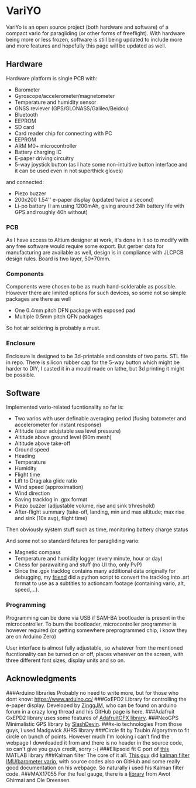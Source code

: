 # VariYO

VariYo is an open source project (both hardware and software) of a compact vario for paragliding (or other forms of freeflight). With hardware being more or less frozen, software is still being updated to include more and more features and hopefully this page will be updated as well.

## Hardware
Hardware platform is single PCB with:

* Barometer
* Gyroscope/accelerometer/magnetometer
* Temperature and humidity sensor
* GNSS reviever (GPS/GLONASS/Galileo/Beidou)
* Bluetooth
* EEPROM
* SD card
* Card reader chip for connecting with PC
* EEPROM
* ARM M0+ microcontroller
* Battery charging IC
* E-paper driving circuitry
* 5-way joystick button (as I hate some non-intuitive button interface and it can be used even in not superthick gloves)

and connected:
* Piezo buzzer
* 200x200 1.54'' e-paper display (updated twice a second)
* Li-po battery (I am using 1200mAh, giving around 24h battery life with GPS and roughly 40h without)

### PCB
As I have access to Altium designer at work, it's done in it so to modify with any free software would require some export. But gerber data for manufacturing are available as well, design is in compliance with JLCPCB design rules.
Board is two layer, 50*70mm.

### Components
Components were chosen to be as much hand-solderable as possible. However there are limited options for such devices, so some not so simple packages are there as well 

* One 0.4mm pitch DFN package with exposed pad
* Multiple 0.5mm pitch QFN packages

So hot air soldering is probably a must.

### Enclosure
Enclosure is designed to be 3d-printable and consists of two parts. STL file in repo. There is silicon rubber cap for the 5-way button which might be harder to DIY, I casted it in a mould made on lathe, but 3d printing it might be possible. 


## Software

Implemented vario-related fucntionality so far is:
* Two varios with user definable averaging period (fusing batometer and accelerometer for instant response)
* Altitude (user adujstable sea level pressure)
* Altitude above ground level (90m mesh)
* Altitude above take-off
* Ground speed
* Heading
* Temperature
* Humidity
* Flight time
* Lift to Drag aka glide ratio
* Wind speed (approximation)
* Wind direction
* Saving tracklog in .gpx format
* Piezo buzzer (adjustable volume, rise and sink trhreshold)
* After-flight summary (take-off, landing, min and max altitude; max rise and sink (10s avg), flight time)

Then obviously system stuff such as time, monitoring battery charge status

And some not so standard fetures for paragliding vario:
* Magnetic compass
* Temperature and humidity logger (every minute, hour or day)
* Chess for parawaiting and stuff (no UI tho, only PvP)
* Since the .gpx tracklog contains many additional data originally for debugging, my [friend](https://github.com/jurajpalenik) did a python script to convert the tracklog into .srt format to use as a subtitles to actioncam footage (containing vario, alt, speed,...).

### Programming
Programming can be done via USB if SAM-BA bootloader is present in the microcontroller. To burn the bootloader, microcontroller programmer is however required (or getting somewhere preprogrammed chip, i know they are on Arduino Zero)

User interface is almost fully adjustable, so whatever from the mentioned fucntionality can be turned on or off, places wherever on the screen, with three different font sizes, display units and so on.


## Acknowledgments

###Arduino libraries
Probably no need to write more, but for those who dont know: https://www.arduino.cc/
###GxEPD2
Library for controlling the e-paper display. Developed by [ZinggJM](https://github.com/ZinggJM/GxEPD2), who can be found on arduino forum in a crazy long thread and his GitHub page is here.
###Adafruit
GxEPD2 library uses some features of [AdafruitGFX library](https://github.com/adafruit/Adafruit-GFX-Library).
###NeoGPS
Minimalistic GPS library by [SlashDevin](https://github.com/SlashDevin/NeoGPS).
###x-io technologies
From those guys, i used Madgwick AHRS library
###Circle fit by Taubin
Algorythm to fit circle on bunch of points. However much I'm looking i can't find the webpage I downloaded it from and there is no header in the source code, so can't give you guys credit, sorry :-(
###Ellipsoid fit
C port of [this](https://www.mathworks.com/matlabcentral/fileexchange/24693-ellipsoid-fit) MATLAB library
###Kalman filter
The core of it all. [This guy](https://github.com/har-in-air) did [kalman filter IMU/barometer vario](http://pataga.net/imukalmanvario.html), with source codes also on GitHub and some really good documentation on his webpage. So naturally i used his Kalman filter code.
###MAX17055
For the fuel gauge, there is a [library](https://github.com/AwotG/Arduino-MAX17055_Driver) from Awot Ghirmai and Ole Dreessen.

